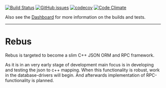 [![Build Status](https://travis-ci.org/jmankiewicz/Rebus.svg?branch=master)](https://travis-ci.org/jmankiewicz/Rebus) [![GitHub issues](https://img.shields.io/github/issues/jmankiewicz/Rebus.svg)]() [![codecov](https://codecov.io/gh/jmankiewicz/Rebus/branch/master/graph/badge.svg)](https://codecov.io/gh/jmankiewicz/Rebus) 
[![Code Climate](https://img.shields.io/codeclimate/github/jmankiewicz/Rebus.svg)](https://codeclimate.com/github/jmankiewicz/Rebus)

Also see the [Dashboard](http://my.cdash.org/index.php?project=Rebus) for more information on the builds and tests.

---

# Rebus

Rebus is targeted to become a slim C++ JSON ORM and RPC framework.

As it is in an very early stage of development main focus is in developing and testing the json to c++ mapping. When this functionality is robust, work in the database-drivers will begin. And afterwards implementation of RPC-functionality is planned.
